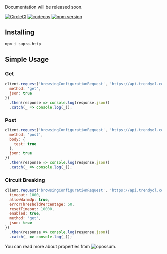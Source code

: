 Documentation will be released soon.


[![CircleCI](https://circleci.com/gh/Trendyol/supra.svg?style=svg)](https://circleci.com/gh/Trendyol/supra) [![codecov](https://codecov.io/gh/Trendyol/supra/branch/master/graph/badge.svg)](https://codecov.io/gh/Trendyol/supra) [![npm version](https://badge.fury.io/js/supra-http.svg)](https://www.npmjs.com/package/supra-http)

## Installing
```bash
npm i supra-http
```


## Simple Usage

### Get
```js
client.request('browsingConfigurationRequest', 'https://api.trendyol.com/mwebbrowsinggw/', {
  method: 'get',
  json: true
})
  .then(response => console.log(response.json))
  .catch(_ => console.log(_));
```

### Post
```js
client.request('browsingConfigurationRequest', 'https://api.trendyol.com/mwebbrowsinggw/', {
  method: 'post',
  body: {
    test: true  
  },
  json: true
})
  .then(response => console.log(response.json))
  .catch(_ => console.log(_));
```

### Circuit Breaking
```js
client.request('browsingConfigurationRequest', 'https://api.trendyol.com/mwebbrowsinggw/', {
  timeout: 1000,
  allowWarmUp: true,
  errorThresholdPercentage: 50,
  resetTimeout: 10000,
  enabled: true,
  method: 'get',
  json: true
})
  .then(response => console.log(response.json))
  .catch(_ => console.log(_));
```

You can read more about properties from ![opossum](https://github.com/nodeshift/opossum).
